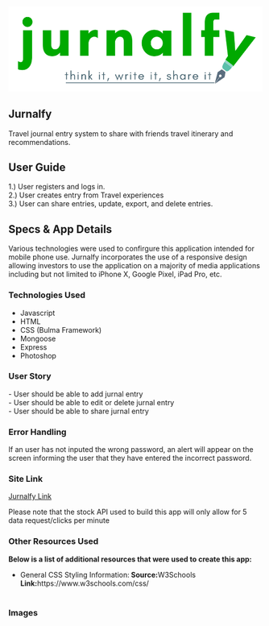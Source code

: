 <img src="https://github.com/cperez150/friendmo/blob/master/public/images/jurnalfy_logo.png"/></img>

<h2> Jurnalfy</h2>
<p>Travel journal entry system to share with friends travel itinerary and recommendations.</p>

<h2>User Guide</h2>
1.) User registers and logs in.<br/>
2.) User creates entry from Travel experiences<br/>
3.) User can share entries, update, export, and delete entries. 

<h2>Specs & App Details</h2>
Various technologies were used to confirgure this application intended for mobile phone use. Jurnalfy incorporates the use of a responsive design allowing investors to use the application on a majority of media applications including but not limited to iPhone X, Google Pixel, iPad Pro, etc. 

<h3>Technologies Used</h3>
<ul>
 <li>Javascript</li>
<li>HTML</li>
<li>CSS (Bulma Framework)</li>
<li>Mongoose</li>
<li>Express</li>
 <li>Photoshop</li>
</ul>
  
<h3>User Story</h3>
- User should be able to add jurnal entry<br/>
- User should be able to edit or delete jurnal entry<br/>
- User should be able to share jurnal entry<br/>  

<h3>Error Handling</h3>
If an user has not inputed the wrong password, an alert will appear on the screen informing the user that they have entered the incorrect password.

<h3>Site Link</h3>
<a href="https://jurnalfy.herokuapp.com"> Jurnalfy Link </a>
<p>Please note that the stock API used to build this app will only allow for 5 data request/clicks per minute</p>

<h3>Other Resources Used</h3>
<p><strong>Below is a list of additional resources that were used to create this app:</strong></p>
<ul>
<li>General CSS Styling Information:<strong> Source:</strong>W3Schools <strong>Link:</strong>https://www.w3schools.com/css/ </li><br/>
</ul>
<h3>Images</h3>
